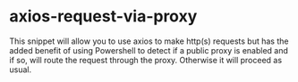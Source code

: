 # axios-request-via-proxy
This snippet will allow you to use axios to make http(s) requests but has the added benefit of using Powershell to detect if a public proxy is enabled and if so, will route the request through the proxy. Otherwise it will proceed as usual.
